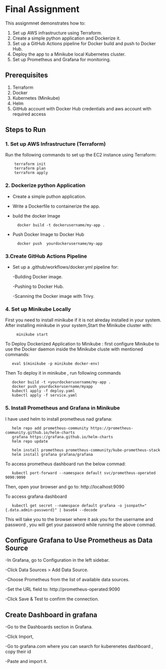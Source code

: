 # Final Assignment
This assignmnet demonstrates how to:

1. Set up AWS infrastructure using Terraform.
2. Create a simple python application and Dockerize it.
3. Set up a GitHub Actions pipeline for Docker build and push to Docker Hub.
4. Deploy the app to a Minikube local Kubernetes cluster.
5. Set up Prometheus and Grafana for monitoring.

## Prerequisites

1. Terraform
2. Docker
3. Kubernetes (Minikube)
4. Helm
5. GitHub account with Docker Hub credentials and aws account with required access

## Steps to Run

### 1. Set up AWS Infrastructure (Terraform)

Run the following commands to set up the EC2 instance using Terraform:

        terraform init
        terraform plan
        terraform apply

### 2. Dockerize python Application

- Create a simple puthon application.
- Write a Dockerfile to containerize the app.

- build the docker Image
  
        docker build -t dockerusername/my-app .

- Push Docker Image to Docker Hub
  
        docker push  yourdockerusername/my-app

 ### 3.Create GitHub Actions Pipeline
- Set up a .github/workflows/docker.yml pipeline for:

  -Building Docker image.
  
  -Pushing to Docker Hub.
  
  -Scanning the Docker image with Trivy.

### 4. Set up Minikube Locally

First you need to install minikube if it is not alreday installed in your system. After installing minikube in your system,Start the Minikube cluster with:

         minikube start

To Deploy Dockerized Application to Minikube : first configure Minikube to use the Docker daemon inside the Minikube cluste with mentioned commands:

       eval $(minikube -p minikube docker-env)
       
Then To deploy it in minikube , run following commands

       docker build -t <yourdockerusername/my-app .
       docker push yourdockerusername/myapp
       kubectl apply -f deploy.yaml
       kubectl apply -f service.yaml

### 5. Install Prometheus and Grafana in Minikube
I have used helm to install prometheus nad grafana:

       helm repo add prometheus-community https://prometheus-community.github.io/helm-charts
       grafana https://grafana.github.io/helm-charts
       helm repo update

       helm install prometheus prometheus-community/kube-prometheus-stack
       helm install grafana grafana/grafana

To access prometheus dashboard run the below commad:

       kubectl port-forward --namespace default svc/prometheus-operated 9090:9090

Then, open your browser and go to: http://localhost:9090

To access grafana dashboard

       kubectl get secret --namespace default grafana -o jsonpath="{.data.admin-password}" | base64 --decode

This will take you to the browser where it ask you for the username and password , you will get your password while running the above commad.

## Configure Grafana to Use Prometheus as Data Source
-In Grafana, go to Configuration in the left sidebar.

-Click Data Sources > Add Data Source.

-Choose Prometheus from the list of available data sources.

-Set the URL field to: http://prometheus-operated:9090

-Click Save & Test to confirm the connection.

## Create Dashboard in grafana
    
-Go to the Dashboards section in Grafana.

-Click Import,
    
-Go to grafana.com where you can search for kuberenetes dashboard , copy their id

-Paste and import it.




    
